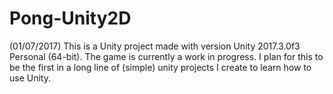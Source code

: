 # Pong-Unity2D
(01/07/2017)
This is a Unity project made with version Unity 2017.3.0f3 Personal (64-bit).
The game is currently a work in progress.
I plan for this to be the first in a long line of (simple) unity projects I create to learn how to use Unity.
